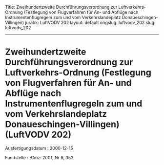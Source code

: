 Title: Zweihundertzweite Durchführungsverordnung zur Luftverkehrs-Ordnung (Festlegung
  von Flugverfahren für An- und Abflüge nach Instrumentenflugregeln zum und vom Verkehrslandeplatz
  Donaueschingen-Villingen)
jurabk: LuftVODV 202
layout: default
origslug: luftvodv_202
slug: luftvodv_202

---

# Zweihundertzweite Durchführungsverordnung zur Luftverkehrs-Ordnung (Festlegung von Flugverfahren für An- und Abflüge nach Instrumentenflugregeln zum und vom Verkehrslandeplatz Donaueschingen-Villingen) (LuftVODV 202)

Ausfertigungsdatum
:   2000-12-15

Fundstelle
:   BAnz: 2001, Nr 6, 353

